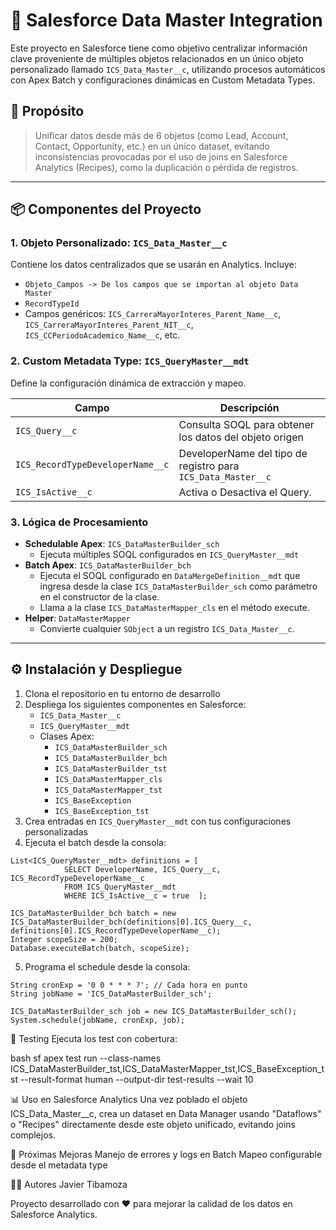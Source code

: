 # 🔄 Salesforce Data Master Integration

Este proyecto en Salesforce tiene como objetivo centralizar información clave proveniente de múltiples objetos relacionados en un único objeto personalizado llamado `ICS_Data_Master__c`, utilizando procesos automáticos con Apex Batch y configuraciones dinámicas en Custom Metadata Types.

## 🧩 Propósito

> Unificar datos desde más de 6 objetos (como Lead, Account, Contact, Opportunity, etc.) en un único dataset, evitando inconsistencias provocadas por el uso de joins en Salesforce Analytics (Recipes), como la duplicación o pérdida de registros.

---

## 📦 Componentes del Proyecto

### 1. Objeto Personalizado: `ICS_Data_Master__c`
Contiene los datos centralizados que se usarán en Analytics. Incluye:
- `Objeto_Campos -> De los campos que se importan al objeto Data Master`
- `RecordTypeId`
- Campos genéricos: `ICS_CarreraMayorInteres_Parent_Name__c`, `ICS_CarreraMayorInteres_Parent_NIT__c`, `ICS_CCPeriodoAcademico_Name__c`, etc.

### 2. Custom Metadata Type: `ICS_QueryMaster__mdt`
Define la configuración dinámica de extracción y mapeo.

| Campo | Descripción |
|-------|-------------|
| `ICS_Query__c` | Consulta SOQL para obtener los datos del objeto origen |
| `ICS_RecordTypeDeveloperName__c` | DeveloperName del tipo de registro para `ICS_Data_Master__c` |
| `ICS_IsActive__c` | Activa o Desactiva el Query. |

### 3. Lógica de Procesamiento

- **Schedulable Apex**: `ICS_DataMasterBuilder_sch`
    - Ejecuta múltiples SOQL configurados en `ICS_QueryMaster__mdt`
- **Batch Apex**: `ICS_DataMasterBuilder_bch`
    - Ejecuta el SOQL configurado en `DataMergeDefinition__mdt` que ingresa desde la clase `ICS_DataMasterBuilder_sch` como parámetro en el constructor de la clase.
    - Llama a la clase `ICS_DataMasterMapper_cls` en el método execute.
- **Helper**: `DataMasterMapper`
    - Convierte cualquier `SObject` a un registro `ICS_Data_Master__c`.

---

## ⚙️ Instalación y Despliegue

1. Clona el repositorio en tu entorno de desarrollo
2. Despliega los siguientes componentes en Salesforce:
   - `ICS_Data_Master__c`
   - `ICS_QueryMaster__mdt`
   - Clases Apex:
     - `ICS_DataMasterBuilder_sch`
     - `ICS_DataMasterBuilder_bch`
     - `ICS_DataMasterBuilder_tst`
     - `ICS_DataMasterMapper_cls`
     - `ICS_DataMasterMapper_tst`
     - `ICS_BaseException`
     - `ICS_BaseException_tst`
3. Crea entradas en `ICS_QueryMaster__mdt` con tus configuraciones personalizadas
4. Ejecuta el batch desde la consola:

```apex
List<ICS_QueryMaster__mdt> definitions = [
            SELECT DeveloperName, ICS_Query__c, ICS_RecordTypeDeveloperName__c
            FROM ICS_QueryMaster__mdt 
            WHERE ICS_IsActive__c = true  ];

ICS_DataMasterBuilder_bch batch = new ICS_DataMasterBuilder_bch(definitions[0].ICS_Query__c, definitions[0].ICS_RecordTypeDeveloperName__c);
Integer scopeSize = 200;
Database.executeBatch(batch, scopeSize);
```
5. Programa el schedule desde la consola:

```apex
String cronExp = '0 0 * * * ?'; // Cada hora en punto
String jobName = 'ICS_DataMasterBuilder_sch';

ICS_DataMasterBuilder_sch job = new ICS_DataMasterBuilder_sch();
System.schedule(jobName, cronExp, job);
```

🧪 Testing
Ejecuta los test con cobertura:

bash
sf apex test run --class-names ICS_DataMasterBuilder_tst,ICS_DataMasterMapper_tst,ICS_BaseException_tst --result-format human --output-dir test-results --wait 10

📊 Uso en Salesforce Analytics
Una vez poblado el objeto ICS_Data_Master__c, crea un dataset en Data Manager usando "Dataflows" o "Recipes" directamente desde este objeto unificado, evitando joins complejos.

📅 Próximas Mejoras
Manejo de errores y logs en Batch
Mapeo configurable desde el metadata type 


👨‍💻 Autores
Javier Tibamoza

Proyecto desarrollado con ❤️ para mejorar la calidad de los datos en Salesforce Analytics.


